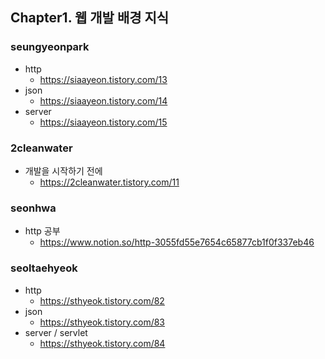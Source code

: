 ## Chapter1. 웹 개발 배경 지식

### seungyeonpark
- http
  - https://siaayeon.tistory.com/13
- json 
  - https://siaayeon.tistory.com/14
- server 
  - https://siaayeon.tistory.com/15

### 2cleanwater
- 개발을 시작하기 전에
  - https://2cleanwater.tistory.com/11

### seonhwa
- http 공부
  - https://www.notion.so/http-3055fd55e7654c65877cb1f0f337eb46

### seoltaehyeok
- http
  - https://sthyeok.tistory.com/82
- json
  - https://sthyeok.tistory.com/83
- server / servlet
  - https://sthyeok.tistory.com/84
